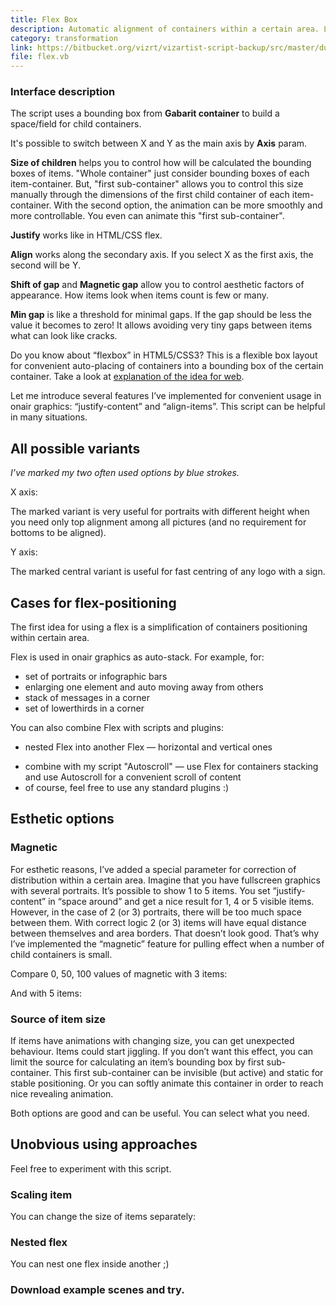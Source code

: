 ```yaml
---
title: Flex Box
description: Automatic alignment of containers within a certain area. Like CSS FlexBox in Web.
category: transformation
link: https://bitbucket.org/vizrt/vizartist-script-backup/src/master/dudin-flex/
file: flex.vb
---
```


<interface-description image="flex-ui.png">

### Interface description

The script uses a bounding box from __Gabarit container__ to build a space/field for child containers.

It's possible to switch between X and Y as the main axis by __Axis__ param.

__Size of children__ helps you to control how will be calculated the bounding boxes of items. "Whole container" just consider bounding boxes of each item-container. But, "first sub-container" allows you to control this size manually through the dimensions of the first child container of each item-container. With the second option, the animation can be more smoothly and more controllable. You even can animate this "first sub-container".

__Justify__ works like in HTML/CSS flex.

__Align__ works along the secondary axis. If you select X as the first axis, the second will be Y.

__Shift of gap__ and __Magnetic gap__ allow you to control aesthetic factors of appearance. How items look when items count is few or many.

__Min gap__ is like a threshold for minimal gaps. If the gap should be less the value it becomes to zero! It allows avoiding very tiny gaps between items what can look like cracks.

</interface-description>

Do you know about “flexbox” in HTML5/CSS3? This is a flexible box layout for convenient auto-placing of containers into a bounding box of the certain container. Take a look at [explanation of the idea for web](https://css-tricks.com/snippets/css/a-guide-to-flexbox/).

Let me introduce several features I’ve implemented for convenient usage in onair graphics: “justify-content” and “align-items”. This script can be helpful in many situations.

## All possible variants
_I’ve marked my two often used options by blue strokes._

X axis:
<media-image name="flex-variants-x.png" />

The marked variant is very useful for portraits with different height when you need only top alignment among all pictures (and no requirement for bottoms to be aligned).

Y axis:
<media-image name="flex-variants-y.png" />

The marked central variant is useful for fast centring of any logo with a sign.

## Cases for flex-positioning

The first idea for using a flex is a simplification of containers positioning within certain area.

Flex is used in onair graphics as auto-stack. For example, for:

* set of portraits or infographic bars
* enlarging one element and auto moving away from others
* stack of messages in a corner
* set of lowerthirds in a corner

You can also combine Flex with scripts and plugins:

* nested Flex into another Flex — horizontal and vertical ones
<!-- * combine with [my script "Autoscroll"](/scripts/autoscroll/) — use Flex for containers stacking and use Autoscroll for a convenient scroll of content -->
* combine with my script "Autoscroll" — use Flex for containers stacking and use Autoscroll for a convenient scroll of content
* of course, feel free to use any standard plugins :)

## Esthetic options

### Magnetic

For esthetic reasons, I’ve added a special parameter for correction of distribution within a certain area. Imagine that you have fullscreen graphics with several portraits. It’s possible to show 1 to 5 items. You set “justify-content” in “space around” and get a nice result for 1, 4 or 5 visible items. However, in the case of 2 (or 3) portraits, there will be too much space between them. With correct logic 2 (or 3) items will have equal distance between themselves and area borders. That doesn’t look good. That’s why I’ve implemented the “magnetic” feature for pulling effect when a number of child containers is small.

Compare 0, 50, 100 values of magnetic with 3 items:

<media-image name="snap_flex3_0.png" />
<media-image name="snap_flex3_50.png" />
<media-image name="snap_flex3_100.png" />

And with 5 items:

<media-image name="snap_flex5_0.png" />
<media-image name="snap_flex5_50.png" />
<media-image name="snap_flex5_100.png" />

### Source of item size

If items have animations with changing size, you can get unexpected behaviour. Items could start jiggling. If you don’t want this effect, you can limit the source for calculating an item’s bounding box by first sub-container. This first sub-container can be invisible (but active) and static for stable positioning. Or you can softly animate this container in order to reach nice revealing animation.

<media-image name="flex-tree.png" />

<media-youtube url="https://www.youtube.com/embed/J473ItRQu7I" />

Both options are good and can be useful. You can select what you need.

## Unobvious using approaches

Feel free to experiment with this script.

### Scaling item

You can change the size of items separately:

<media-youtube url="https://www.youtube.com/embed/Fhdh3x5sCoE" />

### Nested flex

You can nest one flex inside another ;)

<media-youtube url="https://www.youtube.com/embed/8_F3VpzpOQo" />

### Download example scenes <media-file name="FlexExamples.via" /> and try.


